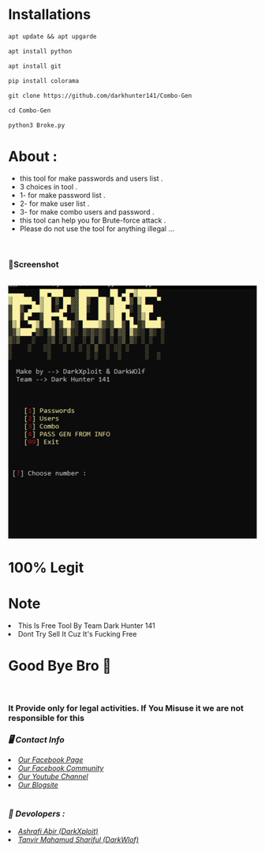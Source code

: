 # Installations 

```
apt update && apt upgarde
```
```
apt install python
```
```
apt install git
```
```
pip install colorama 
```
```
git clone https://github.com/darkhunter141/Combo-Gen
```
```
cd Combo-Gen
```
```
python3 Broke.py
```

# About :

* this tool for make passwords and users list .
* 3 choices in tool .
* 1- for make password list . 
* 2- for make user list .
* 3- for make combo users and password . 
* this tool can help you for Brute-force attack .
* Please do not use the tool for anything illegal ...

<br>
<h3><b>📸Screenshot</b></h3>
<br>
<img src="https://raw.githubusercontent.com/darkhunter141/Combo-Gen/main/coamjajfabfjbaffjafbafjfad.PNG">
<br>

# 100% Legit

# Note

<li>This Is Free Tool By Team Dark Hunter 141
<li>Dont Try Sell It Cuz It's Fucking Free

# Good Bye Bro 🙂

<br>
<h3> It Provide only for legal activities. If You Misuse it we are not responsible for this</h3>
<h3><b><i>🖥️ Contact Info </i></b></h3>
<li>  <i><a href="https://www.facebook.com/darkhunter141/">Our Facebook Page </a></i></li>
<li>  <i><a href="https://www.facebook.com/groups/428641821766559/?ref=share">Our Facebook Community</a></i></li>
<li>  <i><a href="https://youtube.com/channel/UCkSB55ezk_2vPVwoqmPVZwg">Our Youtube Channel</a></i></li>
<li>  <i><a href="https://darkhunt3r141.blogspot.com/?m=1">Our Blogsite</a></i></li>

<br>
<h3><b><i>🤠 Devolopers :</i></b></h3>
<li> <i><a href="https://www.facebook.com/ashrafiabir04">Ashrafi Abir (DarkXploit)</a></i></li>
<li>  <i><a href="https://www.facebook.com/tanvirmahamud.shariful.3">Tanvir Mahamud Shariful (DarkWlof)</a></i></li>
